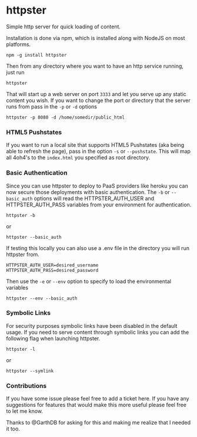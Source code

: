 httpster
========

Simple http server for quick loading of content.

Installation is done via npm, which is installed along with NodeJS on most platforms.

    npm -g install httpster

Then from any directory where you want to have an http service running, just run

    httpster

That will start up a web server on port `3333` and let you serve up any static content you wish. If you want to change the port or directory that the server runs from pass in the `-p` or `-d` options

    httpster -p 8080 -d /home/somedir/public_html

### HTML5 Pushstates

If you want to run a local site that supports HTML5 Pushstates (aka being able to refresh the page), pass in the option `-s` or `--pushstate`. This will map all 4oh4's to the `index.html` you specified as root directory.

### Basic Authentication

Since you can use httpster to deploy to PaaS providers like heroku you can now secure those deployments with basic authentication.  The `-b` or `--basic_auth` options will read the HTTPSTER_AUTH_USER and HTTPSTER_AUTH_PASS variables from your environment for authentication.

    httpster -b
or
    
    httpster --basic_auth

If testing this locally you can also use a .env file in the directory you will run httpster from.

    HTTPSTER_AUTH_USER=desired_username
    HTTPSTER_AUTH_PASS=desired_password

Then use the `-e` or `--env` option to specify to load the environmental variables

    httpster --env --basic_auth
### Symbolic Links

For security purposes symbolic links have been disabled in the default usage.  If you need to serve content through symbolic links you can add the following flag when launching httpster.

    httpster -l
or

    httpster --symlink

### Contributions

If you have some issue please feel free to add a ticket here. If you have any suggestions for features that would make this more useful please feel free to let me know.

Thanks to @GarthDB for asking for this and making me realize that I needed it too.
